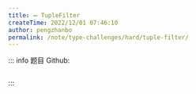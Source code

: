 ```yaml
---
title: ➖ TupleFilter
createTime: 2022/12/01 07:46:10
author: pengzhanbo
permalink: /note/type-challenges/hard/tuple-filter/
---
```


::: info 题目
Github: []()

```ts
```
:::

